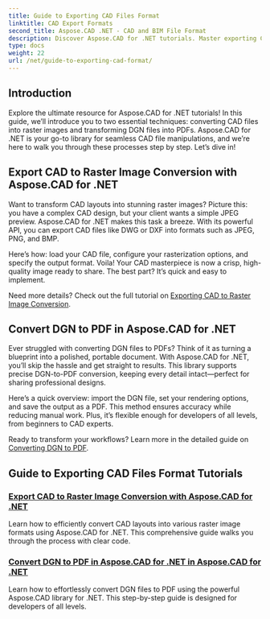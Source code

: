 ```yaml
---
title: Guide to Exporting CAD Files Format
linktitle: CAD Export Formats
second_title: Aspose.CAD .NET - CAD and BIM File Format
description: Discover Aspose.CAD for .NET tutorials. Master exporting CAD files, converting CAD to raster images, and transforming DGN to PDF effortlessly.
type: docs
weight: 22
url: /net/guide-to-exporting-cad-format/
---
```

## Introduction

Explore the ultimate resource for Aspose.CAD for .NET tutorials! In this guide, we’ll introduce you to two essential techniques: converting CAD files into raster images and transforming DGN files into PDFs. Aspose.CAD for .NET is your go-to library for seamless CAD file manipulations, and we’re here to walk you through these processes step by step. Let’s dive in!

## Export CAD to Raster Image Conversion with Aspose.CAD for .NET  
Want to transform CAD layouts into stunning raster images? Picture this: you have a complex CAD design, but your client wants a simple JPEG preview. Aspose.CAD for .NET makes this task a breeze. With its powerful API, you can export CAD files like DWG or DXF into formats such as JPEG, PNG, and BMP.  

Here’s how: load your CAD file, configure your rasterization options, and specify the output format. Voila! Your CAD masterpiece is now a crisp, high-quality image ready to share. The best part? It’s quick and easy to implement.  

Need more details? Check out the full tutorial on [Exporting CAD to Raster Image Conversion](./export-cad-to-raster-image-conversion/).  

## Convert DGN to PDF in Aspose.CAD for .NET  
Ever struggled with converting DGN files to PDFs? Think of it as turning a blueprint into a polished, portable document. With Aspose.CAD for .NET, you’ll skip the hassle and get straight to results. This library supports precise DGN-to-PDF conversion, keeping every detail intact—perfect for sharing professional designs.  

Here’s a quick overview: import the DGN file, set your rendering options, and save the output as a PDF. This method ensures accuracy while reducing manual work. Plus, it’s flexible enough for developers of all levels, from beginners to CAD experts.  

Ready to transform your workflows? Learn more in the detailed guide on [Converting DGN to PDF](./convert-dgn-to-pdf/).  

## Guide to Exporting CAD Files Format Tutorials
### [Export CAD to Raster Image Conversion with Aspose.CAD for .NET](./export-cad-to-raster-image-conversion/)
Learn how to efficiently convert CAD layouts into various raster image formats using Aspose.CAD for .NET. This comprehensive guide walks you through the process with clear code.
### [Convert DGN to PDF in Aspose.CAD for .NET in Aspose.CAD for .NET](./convert-dgn-to-pdf/)
Learn how to effortlessly convert DGN files to PDF using the powerful Aspose.CAD library for .NET. This step-by-step guide is designed for developers of all levels.